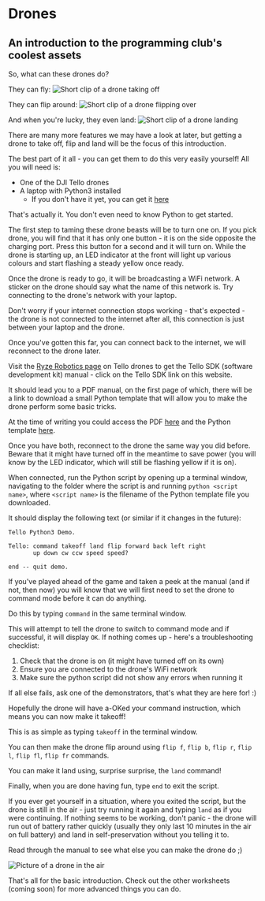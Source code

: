 # Drones

## An introduction to the programming club's coolest assets

So, what can these drones do?

They can fly:
![Short clip of a drone taking off][drone takeoff]

They can flip around:
![Short clip of a drone flipping over][drone flip]

And when you're lucky, they even land:
![Short clip of a drone landing][drone landing]

There are many more features we may have a look at later, but getting a drone to take off, flip and land will be the focus of this introduction.

The best part of it all - you can get them to do this very easily yourself!
All you will need is:

- One of the DJI Tello drones
- A laptop with Python3 installed
  - If you don't have it yet, you can get it [here][Python page]

That's actually it. You don't even need to know Python to get started.

The first step to taming these drone beasts will be to turn one on.
If you pick drone, you will find that it has only one button - it is on the side opposite the charging port. Press this button for a second and it will turn on. While the drone is starting up, an LED indicator at the front will light up various colours and start flashing a steady yellow once ready.

Once the drone is ready to go, it will be broadcasting a WiFi network.
A sticker on the drone should say what the name of this network is.
Try connecting to the drone's network with your laptop.

Don't worry if your internet connection stops working - that's expected - the drone is not connected to the internet after all, this connection is just between your laptop and the drone.

Once you've gotten this far, you can connect back to the internet, we will reconnect to the drone later.

Visit the [Ryze Robotics page][Ryze page] on Tello drones to get the Tello SDK (software development kit) manual - click on the Tello SDK link on this website.

It should lead you to a PDF manual, on the first page of which, there will be a link to download a small Python template that will allow you to make the drone perform some basic tricks.

At the time of writing you could access the PDF [here][Tello SDK manual] and the Python template [here][Tello SDK template].

Once you have both, reconnect to the drone the same way you did before. Beware that it might have turned off in the meantime to save power (you will know by the LED indicator, which will still be flashing yellow if it is on).

When connected, run the Python script by opening up a terminal window, navigating to the folder where the script is and running `python <script name>`, where `<script name>` is the filename of the Python template file you downloaded.

It should display the following text (or similar if it changes in the future):

```shell
Tello Python3 Demo.

Tello: command takeoff land flip forward back left right 
       up down cw ccw speed speed?

end -- quit demo.
```

If you've played ahead of the game and taken a peek at the manual (and if not, then now) you will know that we will first need to set the drone to command mode before it can do anything.

Do this by typing `command` in the same terminal window.

This will attempt to tell the drone to switch to command mode and if successful, it will display `OK`.
If nothing comes up - here's a troubleshooting checklist:

1. Check that the drone is on (it might have turned off on its own)
2. Ensure you are connected to the drone's WiFi network
3. Make sure the python script did not show any errors when running it

If all else fails, ask one of the demonstrators, that's what they are here for! :)

Hopefully the drone will have a-OKed your command instruction, which means you can now make it takeoff!

This is as simple as typing `takeoff` in the terminal window.

You can then make the drone flip around using `flip f`, `flip b`, `flip r`, `flip l`, `flip fl`, `flip fr` commands.

You can make it land using, surprise surprise, the `land` command!

Finally, when you are done having fun, type `end` to exit the script.

If you ever get yourself in a situation, where you exited the script, but the drone is still in the air - just try running it again and typing `land` as if you were continuing.
If nothing seems to be working, don't panic - the drone will run out of battery rather quickly (usually they only last 10 minutes in the air on full battery) and land in self-preservation without you telling it to.

Read through the manual to see what else you can make the drone do ;)

![Picture of a drone in the air][drone in air]

That's all for the basic introduction. Check out the other worksheets (coming soon) for more advanced things you can do.

[drone takeoff]: https://raw.githubusercontent.com/vsee/uoe_programmingclub/master/projects/drones/res/takeoff.gif "Yes, they really do fly"
[drone flip]: https://raw.githubusercontent.com/vsee/uoe_programmingclub/master/projects/drones/res/flip.gif "Gets that wow reaction every time"
[drone landing]: https://raw.githubusercontent.com/vsee/uoe_programmingclub/master/projects/drones/res/landing.gif "Fingers crossed you don't have to wait for the battery to run out"
[Python page]: https://www.python.org/downloads/
[Ryze page]: https://www.ryzerobotics.com/tello/downloads
[Tello SDK manual]: https://terra-1-g.djicdn.com/2d4dce68897a46b19fc717f3576b7c6a/Tello%20%E7%BC%96%E7%A8%8B%E7%9B%B8%E5%85%B3/For%20Tello/Tello%20SDK%20Documentation%20EN_1.3_1122.pdf
[Tello SDK template]: https://terra-1-g.djicdn.com/2d4dce68897a46b19fc717f3576b7c6a/Tello%20%E7%BC%96%E7%A8%8B%E7%9B%B8%E5%85%B3/Both/Tello3(1).py
[drone in air]: https://raw.githubusercontent.com/vsee/uoe_programmingclub/master/projects/drones/res/drone%20in%20air.jpg "You've done it all! Congratulations"